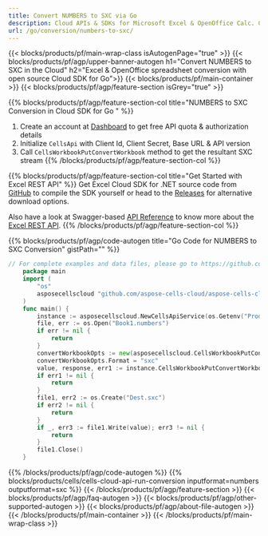```yaml
---
title: Convert NUMBERS to SXC via Go
description: Cloud APIs & SDKs for Microsoft Excel & OpenOffice Calc. Create, Edit, Render or Convert spreadsheet in the Cloud.
url: /go/conversion/numbers-to-sxc/
---
```



{{< blocks/products/pf/main-wrap-class isAutogenPage="true" >}}
{{< blocks/products/pf/agp/upper-banner-autogen h1="Convert NUMBERS to  SXC in the Cloud" h2="Excel & OpenOffice spreadsheet conversion with open source Cloud SDK for Go">}}
{{< blocks/products/pf/main-container >}}
{{< blocks/products/pf/agp/feature-section isGrey="true" >}}

{{% blocks/products/pf/agp/feature-section-col title="NUMBERS to SXC Conversion in Cloud SDK for Go " %}}
1. Create an account at <a href="https://dashboard.aspose.cloud/">Dashboard</a> to get free API quota & authorization details
1. Initialize ```CellsApi``` with Client Id, Client Secret, Base URL & API version
1. Call ```CellsWorkbookPutConvertWorkbook``` method to get the resultant SXC stream
{{% /blocks/products/pf/agp/feature-section-col %}}

{{% blocks/products/pf/agp/feature-section-col title="Get Started with Excel REST API" %}}
Get Excel Cloud SDK for .NET source code from [GitHub](https://github.com/aspose-cells-cloud/aspose-cells-cloud-go) to compile the SDK yourself or head to the [Releases](https://github.com/aspose-cells-cloud/aspose-cells-cloud-go/releases) for alternative download options. 

Also have a look at Swagger-based [API Reference](https://apireference.aspose.cloud/cells/#/Conversion/PutConvertExcel) to know more about the [Excel REST API](https://products.aspose.cloud/cells/curl/).
{{% /blocks/products/pf/agp/feature-section-col %}}

{{% blocks/products/pf/agp/code-autogen title="Go Code for NUMBERS to SXC Conversion" gistPath="" %}}
```go
// For complete examples and data files, please go to https://github.com/aspose-cells-cloud/aspose-cells-cloud-go/
    package main
    import (
	    "os"
	    asposecellscloud "github.com/aspose-cells-cloud/aspose-cells-cloud-go/v22"
    )
    func main() {
	    instance := asposecellscloud.NewCellsApiService(os.Getenv("ProductClientId"), os.Getenv("ProductClientSecret"))
	    file, err := os.Open("Book1.numbers")
	    if err != nil {
		    return
	    }
	    convertWorkbookOpts := new(asposecellscloud.CellsWorkbookPutConvertWorkbookOpts)
	    convertWorkbookOpts.Format = "sxc"
	    value, response, err1 := instance.CellsWorkbookPutConvertWorkbook(file, convertWorkbookOpts)
	    if err1 != nil {
		    return
	    }
	    file1, err2 := os.Create("Dest.sxc")
	    if err2 != nil {
		    return
	    }
	    if _, err3 := file1.Write(value); err3 != nil {
		    return
	    }
	    file1.Close()
    }
```

{{% /blocks/products/pf/agp/code-autogen %}}
{{% blocks/products/cells/cells-cloud-api-run-conversion  inputformat=numbers  outputformat=sxc  %}}
{{< /blocks/products/pf/agp/feature-section >}}
{{< blocks/products/pf/agp/faq-autogen >}}
{{< blocks/products/pf/agp/other-supported-autogen >}}
{{< blocks/products/pf/agp/about-file-autogen >}}
{{< /blocks/products/pf/main-container >}}
{{< /blocks/products/pf/main-wrap-class >}}
